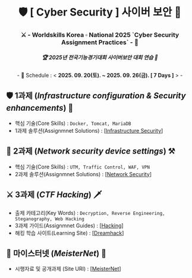 <div align="center">
  <h1> 🛡 [ Cyber Security ] 사이버 보안 🔐 </h1>
  <h3> ⚔ - Worldskills Korea ▫ National 2025 `Cyber Security Assignment Practices` - 🏹 </h3>
  <h5> 🏆 2025년 전국기능경기대회 사이버보안 대회 연습 🥇 </h5>
  <p> - 📅 Schedule : < <b>2025. 09. 20(토). ~ 2025. 09. 26(금). [ 7 Days ]</b> > - </p>
</div>

## 🛡 1과제 (*Infrastructure configuration & Security enhancements*) 🔐
- 핵심 기술(Core Skills) : ``Docker, Tomcat, MariaDB``
- 1과제 솔루션(Assignmnet Solutions) : [[Infrastructure Security](https://github.com/NullBins/SecureNational2025/blob/main/Project1_InfraSecurity.md)]

## 🧱 2과제 (*Network security device settings*) ⚒
- 핵심 기술(Core Skills) : ``UTM, Traffic Control, WAF, VPN``
- 2과제 솔루션(Assignmnet Solutions) : [[Network Security](https://github.com/NullBins/SecureNational2025/blob/main/Project2_NetworkSecurity.md)]

## ⚔ 3과제 (*CTF Hacking*) 🗡
- 출제 카테고리(Key Words) : ``Decryption, Reverse Engineering, Steganography, Web Hacking``
- 3과제 가이드(Assignmnet Guides) : [[Hacking](https://github.com/NullBins/SecureNational2025/blob/main/Project3_Hacking.md)]
- 해킹 학습 사이트(Learning Site) : [[Dreamhack](https://dreamhack.io/)]

## 📢 마이스터넷 (*MeisterNet*) 🔔
- 시행자료 및 공개과제 (Site URI) : [[MeisterNet](https://meister.hrdkorea.or.kr/sub/3/6/4/informationSquare/enforceData.do)]
